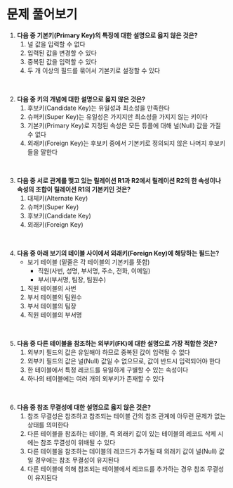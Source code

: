 # 문제 풀어보기

1. **다음 중 기본키(Primary Key)의 특징에 대한 설명으로 옳지 않은 것은?**
    1. 널 값을 입력할 수 없다
    2. 입력된 값을 변경할 수 있다
    3. 중복된 값을 입력할 수 있다
    4. 두 개 이상의 필드를 묶어서 기본키로 설정할 수 있다

<br>

2. **다음 중 키의 개념에 대한 설명으로 옳지 않은 것은?**
    1. 후보키(Candidate Key)는 유일성과 최소성을 만족한다
    2. 슈퍼키(Super Key)는 유일성은 가지지만 최소성을 가지지 않는 키이다
    3. 기본키(Primary Key)로 지정된 속성은 모든 튜플에 대해 널(Null) 값을 가질 수 없다
    4. 외래키(Foreign Key)는 후보키 중에서 기본키로 정의되지 않은 나머지 후보키들을 말한다

<br>

3. **다음 중 서로 관계를 맺고 있는 릴레이션 R1과 R2에서 릴레이션 R2의 한 속성이나 속성의 조합이 릴레이션 R1의 기본키인 것은?**
    1. 대체키(Alternate Key)
    2. 슈퍼키(Super Key)
    3. 후보키(Candidate Key)
    4. 외래키(Foreign Key)

<br>

4. **다음 중 아래 보기의 테이블 사이에서 외래키(Foreign Key)에 해당하는 필드는?**
    - 보기 테이블 (밑줄은 각 테이블의 기본키를 뜻함)
        - 직원(사번, 성명, 부서명, 주소, 전화, 이메일)
        - 부서(부서명, 팀장, 팀원수)
    1. 직원 테이블의 사번
    2. 부서 테이블의 팀원수
    3. 부서 테이블의 팀장
    4. 직원 테이블의 부서명

<br>

5. **다음 중 다른 테이블을 참조하는 외부키(FK)에 대한 설명으로 가장 적합한 것은?**
    1. 외부키 필드의 값은 유일해야 하므로 중복된 값이 입력될 수 없다
    2. 외부키 필드의 값은 널(Null) 값일 수 없으므로, 값이 반드시 입력되어야 한다
    3. 한 테이블에서 특정 레코드를 유일하게 구별할 수 있는 속성이다
    4. 하나의 테이블에는 여러 개의 외부키가 존재할 수 있다

<br>

6. **다음 중 참조 무결성에 대한 설명으로 옳지 않은 것은?**
    1. 참조 무결성은 참조하고 참조되는 테이블 간의 참조 관계에 아무런 문제가 없는 상태를 의미한다
    2. 다른 테이블을 참조하는 테이블, 즉 외래키 값이 있는 테이블의 레코드 삭제 시에는 참조 무결성이 위배될 수 있다
    3. 다른 테이블을 참조하는 데이블의 레코드가 추가될 때 외래키 값이 널(Null) 값일 경우에는 참조 무결성이 유지된다
    4. 다른 테이블에 의해 참조되는 테이블에서 레코드를 추가하는 경우 참조 무결성이 유지된다
